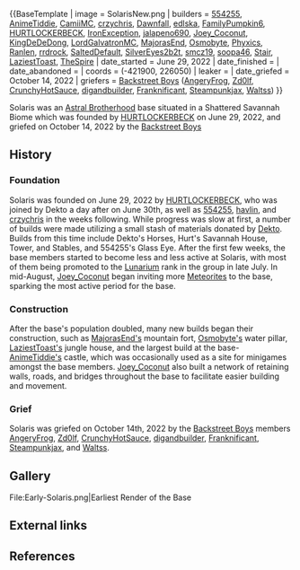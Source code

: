 {{BaseTemplate
| image = SolarisNew.png
| builders = [554255](https://2b2t.miraheze.org/wiki/554255), [AnimeTiddie](https://2b2t.miraheze.org/wiki/AnimeTiddie), [CamiiMC](https://2b2t.miraheze.org/wiki/CamiiMC), [crzychris](https://2b2t.miraheze.org/wiki/crzychris), [Dawnfall](https://2b2t.miraheze.org/wiki/Dawnfall), [edlska](https://2b2t.miraheze.org/wiki/edlska), [FamilyPumpkin6](https://2b2t.miraheze.org/wiki/FamilyPumpkin6), [HURTLOCKERBECK](https://2b2t.miraheze.org/wiki/HURTLOCKERBECK), [IronException](https://2b2t.miraheze.org/wiki/IronException), [jalapeno690](https://2b2t.miraheze.org/wiki/jalapeno690), [Joey_Coconut](https://2b2t.miraheze.org/wiki/Joey_Coconut), [KingDeDeDong](https://2b2t.miraheze.org/wiki/KingDeDeDong), [LordGalvatronMC](https://2b2t.miraheze.org/wiki/LordGalvatronMC), [MajorasEnd](https://2b2t.miraheze.org/wiki/MajorasEnd), [Osmobyte](https://2b2t.miraheze.org/wiki/Osmobyte), [Phyxics](https://2b2t.miraheze.org/wiki/Phyxics), [Ranlen](https://2b2t.miraheze.org/wiki/Ranlen), [rrdrock](https://2b2t.miraheze.org/wiki/rrdrock), [SaltedDefault](https://2b2t.miraheze.org/wiki/SaltedDefault), [SilverEyes2b2t](https://2b2t.miraheze.org/wiki/SilverEyes2b2t), [smcz19](https://2b2t.miraheze.org/wiki/smcz19), [soopa46](https://2b2t.miraheze.org/wiki/soopa46), [Stair](https://2b2t.miraheze.org/wiki/Stair), [LaziestToast](https://2b2t.miraheze.org/wiki/LaziestToast), [TheSpire](https://2b2t.miraheze.org/wiki/TheSpire)
| date_started = June 29, 2022
| date_finished =
| date_abandoned =
| coords = (-421900, 226050)
| leaker =
| date_griefed = October 14, 2022
| griefers = [Backstreet Boys](https://2b2t.miraheze.org/wiki/Backstreet_Boys) ([AngeryFrog](https://2b2t.miraheze.org/wiki/AngeryFrog), [Zd0lf](https://2b2t.miraheze.org/wiki/Zd0lf), [CrunchyHotSauce](https://2b2t.miraheze.org/wiki/CrunchyHotSauce), [digandbuilder](https://2b2t.miraheze.org/wiki/digandbuilder), [Franknificant](https://2b2t.miraheze.org/wiki/Franknificant), [Steampunkjax](https://2b2t.miraheze.org/wiki/Steampunkjax), [Waltss](https://2b2t.miraheze.org/wiki/Waltss))
}}

Solaris was an [Astral Brotherhood](https://2b2t.miraheze.org/wiki/Astral_Brotherhood) base situated in a Shattered Savannah Biome which was founded by [HURTLOCKERBECK](https://2b2t.miraheze.org/wiki/HURTLOCKERBECK) on June 29, 2022, and griefed on October 14, 2022 by the [Backstreet Boys](https://2b2t.miraheze.org/wiki/Backstreet_Boys)

## History
### Foundation
Solaris was founded on June 29, 2022 by [HURTLOCKERBECK](https://2b2t.miraheze.org/wiki/HURTLOCKERBECK), who was joined by Dekto a day after on June 30th, as well as [554255](https://2b2t.miraheze.org/wiki/554255), [havlin](https://2b2t.miraheze.org/wiki/havlin), and [crzychris](https://2b2t.miraheze.org/wiki/crzychris) in the weeks following. While progress was slow at first, a number of builds were made utilizing a small stash of materials donated by [Dekto](https://2b2t.miraheze.org/wiki/Dekto). Builds from this time include Dekto's Horses, Hurt's Savannah House, Tower, and Stables, and 554255's Glass Eye. After the first few weeks, the base members started to become less and less active at Solaris, with most of them being promoted to the [Lunarium](https://2b2t.miraheze.org/wiki/Astral_Brotherhood#Ranks) rank in the group in late July. In mid-August, [Joey_Coconut](https://2b2t.miraheze.org/wiki/Joey_Coconut) began inviting more [Meteorites](https://2b2t.miraheze.org/wiki/Astral_Brotherhood#Ranks) to the base, sparking the most active period for the base.

### Construction
After the base's population doubled, many new builds began their construction, such as [MajorasEnd's](https://2b2t.miraheze.org/wiki/MajorasEnd) mountain fort, [Osmobyte's](https://2b2t.miraheze.org/wiki/Osmobyte) water pillar, [LaziestToast's](https://2b2t.miraheze.org/wiki/LaziestToast) jungle house, and the largest build at the base- [AnimeTiddie's](https://2b2t.miraheze.org/wiki/AnimeTiddie) castle, which was occasionally used as a site for minigames amongst the base members. [Joey_Coconut](https://2b2t.miraheze.org/wiki/Joey_Coconut) also built a network of retaining walls, roads, and bridges throughout the base to facilitate easier building and movement.

### Grief
Solaris was griefed on October 14th, 2022 by the [Backstreet Boys](https://2b2t.miraheze.org/wiki/Backstreet_Boys) members [AngeryFrog](https://2b2t.miraheze.org/wiki/AngeryFrog), [Zd0lf](https://2b2t.miraheze.org/wiki/Zd0lf), [CrunchyHotSauce](https://2b2t.miraheze.org/wiki/CrunchyHotSauce), [digandbuilder](https://2b2t.miraheze.org/wiki/digandbuilder), [Franknificant](https://2b2t.miraheze.org/wiki/Franknificant), [Steampunkjax](https://2b2t.miraheze.org/wiki/Steampunkjax), and [Waltss](https://2b2t.miraheze.org/wiki/Waltss).

## Gallery
<gallery mode="packed" heights="60">
File:Early-Solaris.png|Earliest Render of the Base
</gallery>

## External links
## References